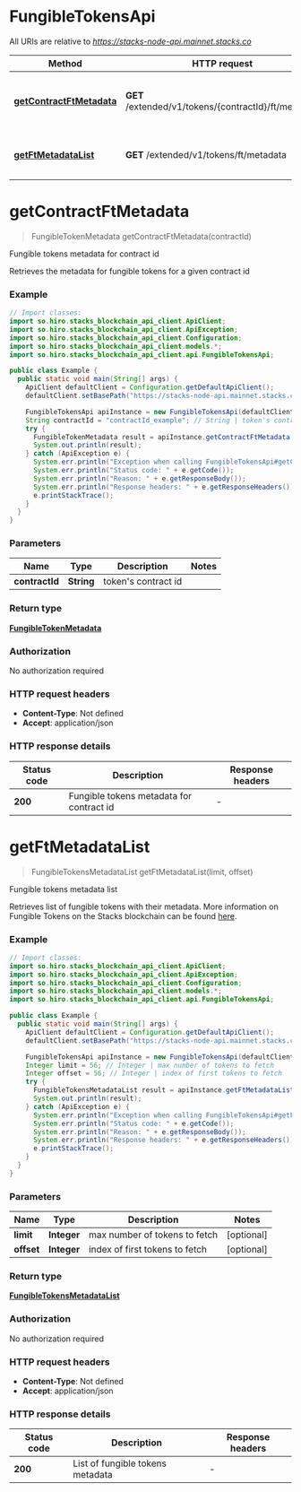 # FungibleTokensApi

All URIs are relative to *https://stacks-node-api.mainnet.stacks.co*

Method | HTTP request | Description
------------- | ------------- | -------------
[**getContractFtMetadata**](FungibleTokensApi.md#getContractFtMetadata) | **GET** /extended/v1/tokens/{contractId}/ft/metadata | Fungible tokens metadata for contract id
[**getFtMetadataList**](FungibleTokensApi.md#getFtMetadataList) | **GET** /extended/v1/tokens/ft/metadata | Fungible tokens metadata list


<a name="getContractFtMetadata"></a>
# **getContractFtMetadata**
> FungibleTokenMetadata getContractFtMetadata(contractId)

Fungible tokens metadata for contract id

Retrieves the metadata for fungible tokens for a given contract id

### Example
```java
// Import classes:
import so.hiro.stacks_blockchain_api_client.ApiClient;
import so.hiro.stacks_blockchain_api_client.ApiException;
import so.hiro.stacks_blockchain_api_client.Configuration;
import so.hiro.stacks_blockchain_api_client.models.*;
import so.hiro.stacks_blockchain_api_client.api.FungibleTokensApi;

public class Example {
  public static void main(String[] args) {
    ApiClient defaultClient = Configuration.getDefaultApiClient();
    defaultClient.setBasePath("https://stacks-node-api.mainnet.stacks.co");

    FungibleTokensApi apiInstance = new FungibleTokensApi(defaultClient);
    String contractId = "contractId_example"; // String | token's contract id
    try {
      FungibleTokenMetadata result = apiInstance.getContractFtMetadata(contractId);
      System.out.println(result);
    } catch (ApiException e) {
      System.err.println("Exception when calling FungibleTokensApi#getContractFtMetadata");
      System.err.println("Status code: " + e.getCode());
      System.err.println("Reason: " + e.getResponseBody());
      System.err.println("Response headers: " + e.getResponseHeaders());
      e.printStackTrace();
    }
  }
}
```

### Parameters

Name | Type | Description  | Notes
------------- | ------------- | ------------- | -------------
 **contractId** | **String**| token&#39;s contract id |

### Return type

[**FungibleTokenMetadata**](FungibleTokenMetadata.md)

### Authorization

No authorization required

### HTTP request headers

 - **Content-Type**: Not defined
 - **Accept**: application/json

### HTTP response details
| Status code | Description | Response headers |
|-------------|-------------|------------------|
**200** | Fungible tokens metadata for contract id |  -  |

<a name="getFtMetadataList"></a>
# **getFtMetadataList**
> FungibleTokensMetadataList getFtMetadataList(limit, offset)

Fungible tokens metadata list

Retrieves list of fungible tokens with their metadata. More information on Fungible Tokens on the Stacks blockchain can be found [here](https://docs.stacks.co/write-smart-contracts/tokens#fungible-tokens).

### Example
```java
// Import classes:
import so.hiro.stacks_blockchain_api_client.ApiClient;
import so.hiro.stacks_blockchain_api_client.ApiException;
import so.hiro.stacks_blockchain_api_client.Configuration;
import so.hiro.stacks_blockchain_api_client.models.*;
import so.hiro.stacks_blockchain_api_client.api.FungibleTokensApi;

public class Example {
  public static void main(String[] args) {
    ApiClient defaultClient = Configuration.getDefaultApiClient();
    defaultClient.setBasePath("https://stacks-node-api.mainnet.stacks.co");

    FungibleTokensApi apiInstance = new FungibleTokensApi(defaultClient);
    Integer limit = 56; // Integer | max number of tokens to fetch
    Integer offset = 56; // Integer | index of first tokens to fetch
    try {
      FungibleTokensMetadataList result = apiInstance.getFtMetadataList(limit, offset);
      System.out.println(result);
    } catch (ApiException e) {
      System.err.println("Exception when calling FungibleTokensApi#getFtMetadataList");
      System.err.println("Status code: " + e.getCode());
      System.err.println("Reason: " + e.getResponseBody());
      System.err.println("Response headers: " + e.getResponseHeaders());
      e.printStackTrace();
    }
  }
}
```

### Parameters

Name | Type | Description  | Notes
------------- | ------------- | ------------- | -------------
 **limit** | **Integer**| max number of tokens to fetch | [optional]
 **offset** | **Integer**| index of first tokens to fetch | [optional]

### Return type

[**FungibleTokensMetadataList**](FungibleTokensMetadataList.md)

### Authorization

No authorization required

### HTTP request headers

 - **Content-Type**: Not defined
 - **Accept**: application/json

### HTTP response details
| Status code | Description | Response headers |
|-------------|-------------|------------------|
**200** | List of fungible tokens metadata |  -  |

